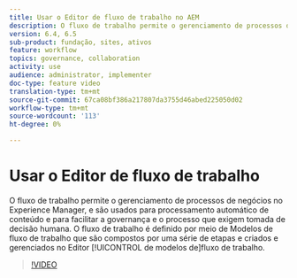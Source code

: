 ```yaml
---
title: Usar o Editor de fluxo de trabalho no AEM
description: O fluxo de trabalho permite o gerenciamento de processos de negócios no Experience Manager, e são usados para processamento automático de conteúdo e para facilitar a governança e o processo que exigem tomada de decisão humana. O fluxo de trabalho é definido por meio de Modelos de fluxo de trabalho que são compostos por uma série de etapas e criados e gerenciados no Editor de modelos de fluxo de trabalho.
version: 6.4, 6.5
sub-product: fundação, sites, ativos
feature: workflow
topics: governance, collaboration
activity: use
audience: administrator, implementer
doc-type: feature video
translation-type: tm+mt
source-git-commit: 67ca08bf386a217807da3755d46abed225050d02
workflow-type: tm+mt
source-wordcount: '113'
ht-degree: 0%

---
```



# Usar o Editor de fluxo de trabalho

O fluxo de trabalho permite o gerenciamento de processos de negócios no Experience Manager, e são usados para processamento automático de conteúdo e para facilitar a governança e o processo que exigem tomada de decisão humana. O fluxo de trabalho é definido por meio de Modelos de fluxo de trabalho que são compostos por uma série de etapas e criados e gerenciados no Editor [!UICONTROL de modelos de]fluxo de trabalho.

>[!VIDEO](https://video.tv.adobe.com/v/22201/?quality=12&learn=on)
